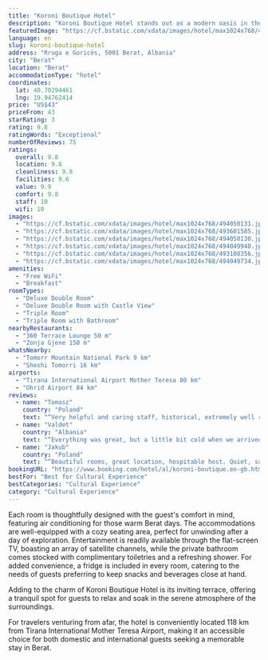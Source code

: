 ```yaml
---
title: "Koroni Boutique Hotel"
description: "Koroni Boutique Hotel stands out as a modern oasis in the historic heart of Berat, providing guests with a seamless blend of comfort and convenience."
featuredImage: "https://cf.bstatic.com/xdata/images/hotel/max1024x768/494050131.jpg?k=4f952817c404827d2b75f2e6c8a523d538e7aae6622ffdc19352e898bf50163b&o=&hp=1"
language: en
slug: koroni-boutique-hotel
address: "Rruga e Goricës, 5001 Berat, Albania"
city: "Berat"
location: "Berat"
accommodationType: "hotel"
coordinates:
  lat: 40.70294461
  lng: 19.94762414
price: "US$43"
priceFrom: 43
starRating: 3
rating: 9.8
ratingWords: "Exceptional"
numberOfReviews: 75
ratings:
  overall: 9.8
  location: 9.8
  cleanliness: 9.8
  facilities: 9.6
  value: 9.9
  comfort: 9.8
  staff: 10
  wifi: 10
images:
  - "https://cf.bstatic.com/xdata/images/hotel/max1024x768/494050131.jpg?k=4f952817c404827d2b75f2e6c8a523d538e7aae6622ffdc19352e898bf50163b&o=&hp=1"
  - "https://cf.bstatic.com/xdata/images/hotel/max1024x768/493601585.jpg?k=7944762a3932847f497dd13b4a6e8c881af85725ad199225eaa0cd9f0ea74664&o=&hp=1"
  - "https://cf.bstatic.com/xdata/images/hotel/max1024x768/494050130.jpg?k=fd3190fb305ba7052d0b5905804efb62e5519b50dca3f1d8f8b26d13d78105f1&o=&hp=1"
  - "https://cf.bstatic.com/xdata/images/hotel/max1024x768/494049940.jpg?k=933ba5299964968409c657b58c8d1690701d84de51b0215b280a44844ad326a3&o=&hp=1"
  - "https://cf.bstatic.com/xdata/images/hotel/max1024x768/493108356.jpg?k=4cf41d807a8f126e01cc76236193f9704582da92a6b2d2e2a3ef78ca6290c3e5&o=&hp=1"
  - "https://cf.bstatic.com/xdata/images/hotel/max1024x768/494049734.jpg?k=ecc0356e464aa62e446861536e0db453fc9437d073f336d28ed8861212304b83&o=&hp=1"
amenities:
  - "Free WiFi"
  - "Breakfast"
roomTypes:
  - "Deluxe Double Room"
  - "Deluxe Double Room with Castle View"
  - "Triple Room"
  - "Triple Room with Bathroom"
nearbyRestaurants:
  - "360 Terrace Lounge 50 m"
  - "Zonja Gjene 150 m"
whatsNearby:
  - "Tomorr Mountain National Park 9 km"
  - "Sheshi Tomorri 16 km"
airports:
  - "Tirana International Airport Mother Teresa 80 km"
  - "Ohrid Airport 84 km"
reviews:
  - name: "Tomasz"
    country: "Poland"
    text: "“Very helpful and caring staff, historical, extremely well renovated building with soul, location, view on the river, old town and castle, delicious traditional breakfasts, cleanliness, hotel and rooms outfit”"
  - name: "Valdet"
    country: "Albania"
    text: "“Everything was great, but a little bit cold when we arrived at the hotel. All the rest during our stay was really nice.”"
  - name: "Jakub"
    country: "Poland"
    text: "“Beautiful rooms, great location, hospitable host. Quiet, safe and peaceful. Delicious breakfast.”"
bookingURL: "https://www.booking.com/hotel/al/koroni-boutique.en-gb.html?aid=8035640"
bestFor: "Best for Cultural Experience"
bestCategories: "Cultural Experience"
category: "Cultural Experience"
---
```


Each room is thoughtfully designed with the guest's comfort in mind, featuring air conditioning for those warm Berat days. The accommodations are well-equipped with a cozy seating area, perfect for unwinding after a day of exploration. Entertainment is readily available through the flat-screen TV, boasting an array of satellite channels, while the private bathroom comes stocked with complimentary toiletries and a refreshing shower. For added convenience, a fridge is included in every room, catering to the needs of guests preferring to keep snacks and beverages close at hand.

Adding to the charm of Koroni Boutique Hotel is its inviting terrace, offering a tranquil spot for guests to relax and soak in the serene atmosphere of the surroundings.

For travelers venturing from afar, the hotel is conveniently located 118 km from Tirana International Mother Teresa Airport, making it an accessible choice for both domestic and international guests seeking a memorable stay in Berat.